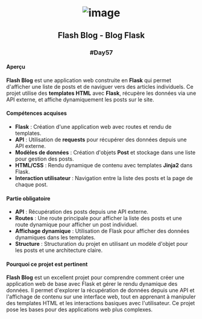 # <p align="center"> ![image](https://github.com/user-attachments/assets/a615bca9-bd69-4679-b79d-a0d9eaa996db) </p>

## <p align="center"> Flash Blog - Blog Flask </p>
### <p align="center"> #Day57 </p>

#### Aperçu
**Flash Blog** est une application web construite en **Flask** qui permet d'afficher une liste de posts et de naviguer vers des articles individuels. Ce projet utilise des **templates HTML** avec **Flask**, récupère les données via une API externe, et affiche dynamiquement les posts sur le site.

#### Compétences acquises
- **Flask** : Création d'une application web avec routes et rendu de templates.
- **API** : Utilisation de **requests** pour récupérer des données depuis une API externe.
- **Modèles de données** : Création d'objets **Post** et stockage dans une liste pour gestion des posts.
- **HTML/CSS** : Rendu dynamique de contenu avec templates **Jinja2** dans Flask.
- **Interaction utilisateur** : Navigation entre la liste des posts et la page de chaque post.

#### Partie obligatoire
- **API** : Récupération des posts depuis une API externe.
- **Routes** : Une route principale pour afficher la liste des posts et une route dynamique pour afficher un post individuel.
- **Affichage dynamique** : Utilisation de Flask pour afficher des données dynamiques dans les templates.
- **Structure** : Structuration du projet en utilisant un modèle d'objet pour les posts et une architecture claire.

#### Pourquoi ce projet est pertinent
**Flash Blog** est un excellent projet pour comprendre comment créer une application web de base avec Flask et gérer le rendu dynamique des données. Il permet d'explorer la récupération de données depuis une API et l'affichage de contenu sur une interface web, tout en apprenant à manipuler des templates HTML et les interactions basiques avec l'utilisateur. Ce projet pose les bases pour des applications web plus complexes.
